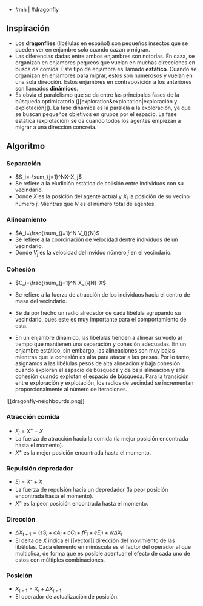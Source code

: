 - #mh | #dragonfly

## Inspiración
- Los **dragonflies** (libélulas en español) son pequeños insectos que se pueden ver en enjambre solo cuando cazan o migran.
- Las diferencias dadas entre ambos enjambres son notorias. En caza, se organizan en enjambres pequeos que vuelan en muchas direcciones en busca de comida. Este tipo de enjambre es llamado **estático**. Cuando se organizan en enjambres para migrar, estos son numerosos y vuelan en una sola dirección. Estos enjambres en contraposición a los anteriores son llamados **dinámicos**.
- Es obvia el paralelismo que se da entre las principales fases de la búsqueda optimizatoria ([[exploration&exploitation|exploración y explotación]]). La fase dinámica es la paralela a la exploración, ya que se buscan pequeños objetivos en grupos por el espacio. La fase estática (explotación) se da cuando todos los agentes empiezan a migrar a una dirección concreta.

## Algoritmo
### Separación
- $S_i=-\sum_{j=1}^NX-X_j$
- Se refiere a la eludición estática de colisión entre individuos con su vecindario.
- Donde $X$ es la posición del agente actual y $X_j$ la posición de su vecino número $j$. Mientras que $N$ es el número total de agentes.

### Alineamiento
- $A_i=\frac{\sum_{j=1}^N V_i}{N}$
- Se refiere a la coordinación de velocidad dentre individuos de un vecindario.
- Donde $V_j$ es la velocidad del inviduo número $j$ en el vecindario.

### Cohesión
- $C_i=\frac{\sum_{j=1}^N X_j}{N}-X$
- Se refiere a la fuerza de atracción de los individuos hacia el centro de masa del vecindario.

- Se da por hecho un radio alrededor de cada libélula agrupando su vecindario, pues este es muy importante para el comportamiento de esta.
- En un enjambre dinámico, las libélulas tienden a alinear su vuelo al tiempo que mantienen una separación y cohesión adecuadas. En un enjambre estático, sin embargo, las alineaciones son muy bajas mientras que la cohesión es alta para atacar a las presas. Por lo tanto, asignamos a las libélulas pesos de alta alineación y baja cohesión cuando exploran el espacio de búsqueda y de baja alineación y alta cohesión cuando explotan el espacio de búsqueda. Para la transición entre exploración y explotación, los radios de vecindad se incrementan proporcionalmente al número de iteraciones.

![[dragonfly-neighbourds.png]]
### Atracción comida
- $F_i=X^+-X$ 
- La fuerza de atracción hacia la comida (la mejor posición encontrada hasta el momento).
- $X^+$ es la mejor posición encontrada hasta el momento.

### Repulsión depredador
- $E_i= X⁻+X$
- La fuerza de repulsión hacia un depredador (la peor posición encontrada hasta el momento).
- $X^-$ es la peor posición encontrada hasta el momento.

### Dirección
- $\Delta X_{t+1}=(sS_i+aA_i+cC_i+fF_i+eE_i) + w\Delta X_t$
- El delta de $X$ indica el [[vector]] dirección del movimiento de las libélulas. Cada elemento en minúscula es el factor del operador al que multiplica, de forma que es posible acentuar el efecto de cada uno de estos con múltiples combinaciones.

### Posición
- $X_{t+1}=X_{t}+\Delta X_{t+1}$
- El operador de actualización de posición.

